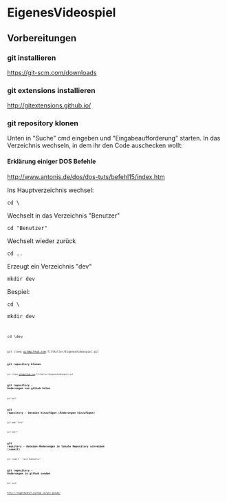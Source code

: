 # EigenesVideospiel
## Vorbereitungen

### git installieren
https://git-scm.com/downloads

### git extensions installieren
http://gitextensions.github.io/

### git repository klonen
Unten in "Suche" cmd eingeben und "Eingabeaufforderung" starten.
In das Verzeichnis wechseln, in dem ihr den Code auschecken wollt:

#### Erklärung einiger DOS Befehle

http://www.antonis.de/dos/dos-tuts/befehl15/index.htm

Ins Hauptverzeichnis wechsel:

<code>cd \ </code>

Wechselt in das Verzeichnis "Benutzer"

<code>cd "Benutzer"</code>

Wechselt wieder zurück

<code>cd ..</code>

Erzeugt ein Verzeichnis "dev"

<code>mkdir dev</code>

Bespiel:

<code>cd \ </code>

<code>mkdir dev<code>

<code>cd \dev <code>

<code>git clone git@github.com:TillKeller/EigenesVideospiel.git<code>

### git repository klonen
<code>git clone git@github.com:TillKeller/EigenesVideospiel.git</code>

### git repository - Änderungen von github holen
<code>git pull</code>

### git repository - Dateien hinzufügen (Änderungen hinzufügen)
<code>git add "file"</code>

<code>git add *</code>

### git reository - Dateien-Änderungen in lokale Repository schreiben (commit)
<code>git commit - "mein Kommentar"</code>

### git repository - Änderungen zu github senden
<code>git push</code>

http://rogerdudler.github.io/git-guide/


